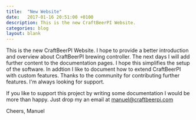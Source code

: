 ```yaml
---
title:  "New Website"
date:   2017-01-16 20:51:00 +0100
description: This is the new CraftBeerPI Website.
categories: blog
layout: blank
---
```


This is the new CraftBeerPI Website. I hope to provide a better introduction and overview about CraftBeerPI brewing controller. The next days I will add further content to the documentation pages. I hope this simplifies the setup of the software. In addtion I like to document how to extend CraftBeerPI with custom features.
Thanks to the community for contributing further features. I'm always looking for support.

If you like to support this project by writing some documentation I would be more than happy.
Just drop my an email at manuel@craftbeerpi.com

Cheers,
Manuel
